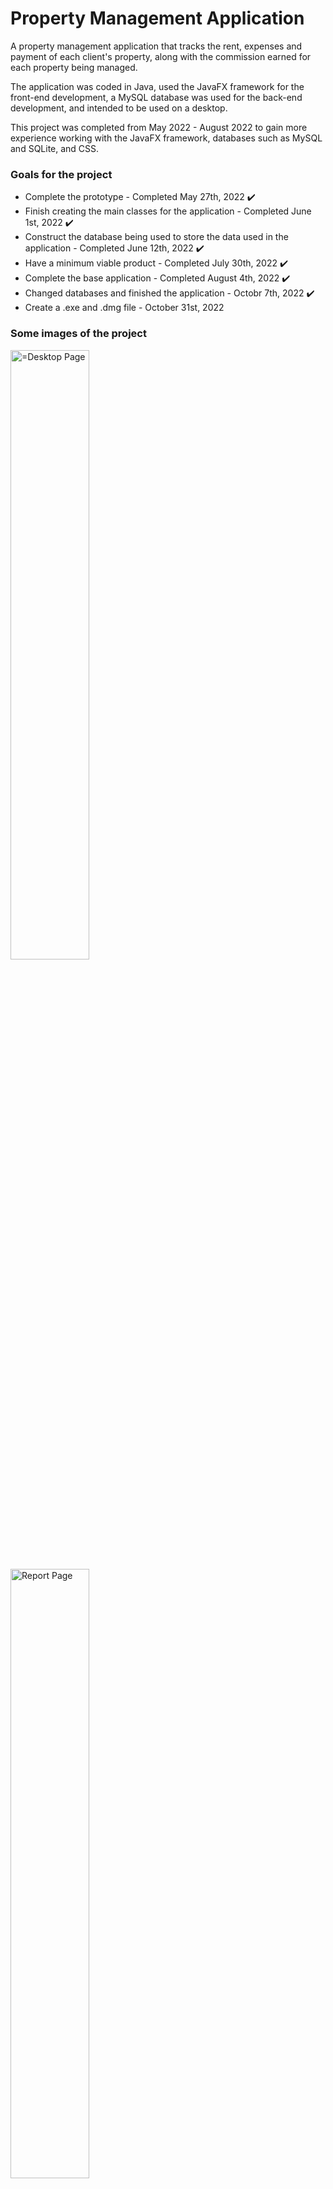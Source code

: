 # Property Management Application

A property management application that tracks the rent, expenses and payment of each client's property, along with the commission earned for each property being managed.

The application was coded in Java, used the JavaFX framework for the front-end development, a MySQL database was used for the back-end development, and intended to be used on a desktop.

This project was completed from May 2022 - August 2022 to gain more experience working with the JavaFX framework, databases such as MySQL and SQLite, and CSS.

### Goals for the project

- Complete the prototype - Completed May 27th, 2022 ✔️
- Finish creating the main classes for the application - Completed June 1st, 2022 ✔️
- Construct the database being used to store the data used in the application - Completed June 12th, 2022 ✔️
- Have a minimum viable product - Completed July 30th, 2022 ✔️
- Complete the base application - Completed August 4th, 2022 ✔️
- Changed databases and finished the application - Octobr 7th, 2022 ✔️
- Create a .exe and .dmg file - October 31st, 2022

### Some images of the project

<img width="50%" alt="=Desktop Page" src="https://user-images.githubusercontent.com/92893114/194615929-1aa55dba-613e-4e63-872f-7c21b2c113bb.png">

<img width="50%" alt="Report Page" src="https://user-images.githubusercontent.com/92893114/194616493-7b5548ea-be99-4510-beb4-c31fc1ab7558.png">

<img width="50%" alt="Add Dialog" src="https://user-images.githubusercontent.com/92893114/194616511-c677058e-e352-4445-8698-5ae04a38ef8c.png">

## Short demonstration of the project

https://user-images.githubusercontent.com/92893114/194616920-df10af2d-c7c4-4625-8cf7-dea4fcf01b7d.mov

### Future plans

The repository will continue to be updated, as the application will be updated periodically.
